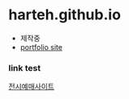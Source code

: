 # harteh.github.io
- 제작중
- [portfolio site](https://harteh.github.io/)

### link test
[전시예매사이트](https://harteh.github.io/MaruArte/)
